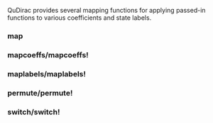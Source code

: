 QuDirac provides several mapping functions for applying passed-in functions to various coefficients and state labels.

### map

### mapcoeffs/mapcoeffs!

### maplabels/maplabels!

### permute/permute!

### switch/switch!
